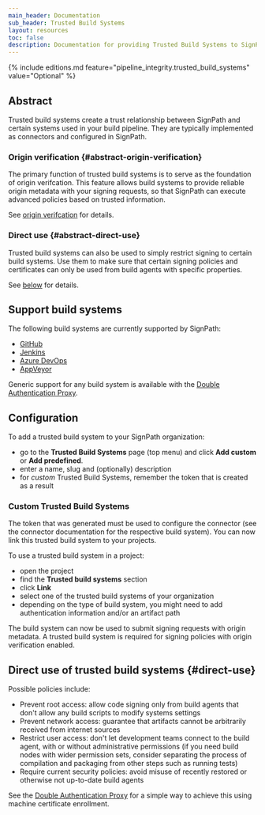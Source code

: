 ```yaml
---
main_header: Documentation
sub_header: Trusted Build Systems
layout: resources
toc: false
description: Documentation for providing Trusted Build Systems to SignPath
---
```


{% include editions.md feature="pipeline_integrity.trusted_build_systems" value="Optional" %}

## Abstract

Trusted build systems create a trust relationship between SignPath and certain systems used in your build pipeline. They are typically implemented as connectors and configured in SignPath. 

### Origin verification {#abstract-origin-verification}

The primary function of trusted build systems is to serve as the foundation of origin verifcation. This feature allows build systems to provide reliable origin metadata with your signing requests, so that SignPath can execute advanced policies based on trusted information. 

See [origin verifcation](/documentation/origin-verification) for details.

### Direct use {#abstract-direct-use}

Trusted build systems can also be used to simply restrict signing to certain build systems. Use them to make sure that certain signing policies and certificates can only be used from build agents with specific properties.

See [below](#direct-use) for details.

## Support build systems

The following build systems are currently supported by SignPath:

* [GitHub](/documentation/trusted-build-systems/github)
* [Jenkins](/documentation/trusted-build-systems/jenkins)
* [Azure DevOps](/documentation/trusted-build-systems/azure-devops)
* [AppVeyor](/documentation/trusted-build-systems/appveyor)

Generic support for any build system is available with the [Double Authentication Proxy](/documentation/trusted-build-systems/double-authentication-proxy).

## Configuration

To add a trusted build system to your SignPath organization:
* go to the **Trusted Build Systems** page (top menu) and click **Add custom** or **Add predefined**.
* enter a name, slug and (optionally) description
* for _custom_ Trusted Build Systems, remember the token that is created as a result

### Custom Trusted Build Systems

The token that was generated must be used to configure the connector (see the connector documentation for the respective build system). You can now link this trusted build system to your projects.

To use a trusted build system in a project:
* open the project
* find the **Trusted build systems** section
* click **Link**
* select one of the trusted build systems of your organization
* depending on the type of build system, you might need to add authentication information and/or an artifact path

The build system can now be used to submit signing requests with origin metadata. A trusted build system is required for signing policies with origin verification enabled.

## Direct use of trusted build systems {#direct-use}

Possible policies include:

* Prevent root access: allow code signing only from build agents that don't allow any build scripts to modify systems settings
* Prevent network access: guarantee that artifacts cannot be arbitrarily received from internet sources
* Restrict user access: don't let development teams connect to the build agent, with or without administrative permissions (if you need build nodes with wider permission sets, consider separating the process of compilation and packaging from other steps such as running tests)
* Require current security policies: avoid misuse of recently restored or otherwise not up-to-date build agents

See the [Double Authentication Proxy](/documentation/trusted-build-systems/double-authentication-proxy) for a simple way to achieve this using machine certificate enrollment. 
